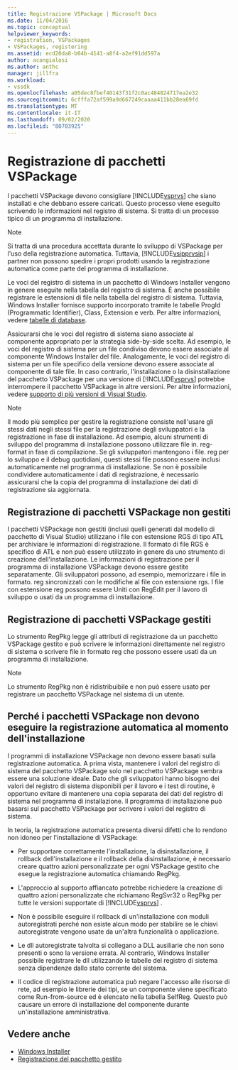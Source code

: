 ```yaml
---
title: Registrazione VSPackage | Microsoft Docs
ms.date: 11/04/2016
ms.topic: conceptual
helpviewer_keywords:
- registration, VSPackages
- VSPackages, registering
ms.assetid: ecd20da8-b04b-4141-a8f4-a2ef91dd597a
author: acangialosi
ms.author: anthc
manager: jillfra
ms.workload:
- vssdk
ms.openlocfilehash: a05dec8fbef40143f31f2c0ac484824717ea2e32
ms.sourcegitcommit: 6cfffa72af599a9d667249caaaa411bb28ea69fd
ms.translationtype: MT
ms.contentlocale: it-IT
ms.lasthandoff: 09/02/2020
ms.locfileid: "80703925"
---
```

# <a name="vspackage-registration"></a>Registrazione di pacchetti VSPackage
I pacchetti VSPackage devono consigliare [!INCLUDE[vsprvs](../../code-quality/includes/vsprvs_md.md)] che siano installati e che debbano essere caricati. Questo processo viene eseguito scrivendo le informazioni nel registro di sistema. Si tratta di un processo tipico di un programma di installazione.

> [!NOTE]
> Si tratta di una procedura accettata durante lo sviluppo di VSPackage per l'uso della registrazione automatica. Tuttavia, [!INCLUDE[vsipprvsip](../../extensibility/includes/vsipprvsip_md.md)] i partner non possono spedire i propri prodotti usando la registrazione automatica come parte del programma di installazione.

 Le voci del registro di sistema in un pacchetto di Windows Installer vengono in genere eseguite nella tabella del registro di sistema. È anche possibile registrare le estensioni di file nella tabella del registro di sistema. Tuttavia, Windows Installer fornisce supporto incorporato tramite le tabelle ProgId (Programmatic Identifier), Class, Extension e verb. Per altre informazioni, vedere [tabelle di database](/windows/desktop/Msi/database-tables).

 Assicurarsi che le voci del registro di sistema siano associate al componente appropriato per la strategia side-by-side scelta. Ad esempio, le voci del registro di sistema per un file condiviso devono essere associate al componente Windows Installer del file. Analogamente, le voci del registro di sistema per un file specifico della versione devono essere associate al componente di tale file. In caso contrario, l'installazione o la disinstallazione del pacchetto VSPackage per una versione di [!INCLUDE[vsprvs](../../code-quality/includes/vsprvs_md.md)] potrebbe interrompere il pacchetto VSPackage in altre versioni. Per altre informazioni, vedere [supporto di più versioni di Visual Studio](../../extensibility/supporting-multiple-versions-of-visual-studio.md).

> [!NOTE]
> Il modo più semplice per gestire la registrazione consiste nell'usare gli stessi dati negli stessi file per la registrazione degli sviluppatori e la registrazione in fase di installazione. Ad esempio, alcuni strumenti di sviluppo del programma di installazione possono utilizzare file in. reg-format in fase di compilazione. Se gli sviluppatori mantengono i file. reg per lo sviluppo e il debug quotidiani, questi stessi file possono essere inclusi automaticamente nel programma di installazione. Se non è possibile condividere automaticamente i dati di registrazione, è necessario assicurarsi che la copia del programma di installazione dei dati di registrazione sia aggiornata.

## <a name="registering-unmanaged-vspackages"></a>Registrazione di pacchetti VSPackage non gestiti
 I pacchetti VSPackage non gestiti (inclusi quelli generati dal modello di pacchetto di Visual Studio) utilizzano i file con estensione RGS di tipo ATL per archiviare le informazioni di registrazione. Il formato di file RGS è specifico di ATL e non può essere utilizzato in genere da uno strumento di creazione dell'installazione. Le informazioni di registrazione per il programma di installazione VSPackage devono essere gestite separatamente. Gli sviluppatori possono, ad esempio, memorizzare i file in formato. reg sincronizzati con le modifiche al file con estensione rgs. I file con estensione reg possono essere Uniti con RegEdit per il lavoro di sviluppo o usati da un programma di installazione.

## <a name="registering-managed-vspackages"></a>Registrazione di pacchetti VSPackage gestiti
 Lo strumento RegPkg legge gli attributi di registrazione da un pacchetto VSPackage gestito e può scrivere le informazioni direttamente nel registro di sistema o scrivere file in formato reg che possono essere usati da un programma di installazione.

> [!NOTE]
> Lo strumento RegPkg non è ridistribuibile e non può essere usato per registrare un pacchetto VSPackage nel sistema di un utente.

## <a name="why-vspackages-should-not-self-register-at-install-time"></a>Perché i pacchetti VSPackage non devono eseguire la registrazione automatica al momento dell'installazione
 I programmi di installazione VSPackage non devono essere basati sulla registrazione automatica. A prima vista, mantenere i valori del registro di sistema del pacchetto VSPackage solo nel pacchetto VSPackage sembra essere una soluzione ideale. Dato che gli sviluppatori hanno bisogno dei valori del registro di sistema disponibili per il lavoro e i test di routine, è opportuno evitare di mantenere una copia separata dei dati del registro di sistema nel programma di installazione. Il programma di installazione può basarsi sul pacchetto VSPackage per scrivere i valori del registro di sistema.

 In teoria, la registrazione automatica presenta diversi difetti che lo rendono non idoneo per l'installazione di VSPackage:

- Per supportare correttamente l'installazione, la disinstallazione, il rollback dell'installazione e il rollback della disinstallazione, è necessario creare quattro azioni personalizzate per ogni VSPackage gestito che esegue la registrazione automatica chiamando RegPkg.

- L'approccio al supporto affiancato potrebbe richiedere la creazione di quattro azioni personalizzate che richiamano RegSvr32 o RegPkg per tutte le versioni supportate di [!INCLUDE[vsprvs](../../code-quality/includes/vsprvs_md.md)] .

- Non è possibile eseguire il rollback di un'installazione con moduli autoregistrati perché non esiste alcun modo per stabilire se le chiavi autoregistrate vengono usate da un'altra funzionalità o applicazione.

- Le dll autoregistrate talvolta si collegano a DLL ausiliarie che non sono presenti o sono la versione errata. Al contrario, Windows Installer possibile registrare le dll utilizzando le tabelle del registro di sistema senza dipendenze dallo stato corrente del sistema.

- Il codice di registrazione automatica può negare l'accesso alle risorse di rete, ad esempio le librerie dei tipi, se un componente viene specificato come Run-from-source ed è elencato nella tabella SelfReg. Questo può causare un errore di installazione del componente durante un'installazione amministrativa.

## <a name="see-also"></a>Vedere anche
- [Windows Installer](/windows/desktop/Msi/windows-installer-portal)
- [Registrazione del pacchetto gestito](https://msdn.microsoft.com/library/f69e0ea3-6a92-4639-8ca9-4c9c210e58a1)
